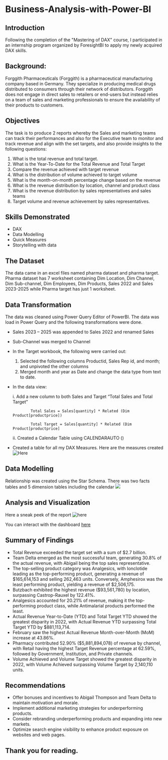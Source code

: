 # Business-Analysis-with-Power-BI

## Introduction
Following the completion of the "Mastering of DAX" course, I participated in an internship program organized by ForesightBI to apply my newly acquired DAX skills.

## Background:
Forggith Pharmaceuticals (Forggith) is a pharmaceutical manufacturing company based in Germany. They specialize in producing medical drugs distributed to consumers through their network of distributors. Forggith does not engage in direct sales to retailers or end-users but instead relies on a team of sales and marketing professionals to ensure the availability of their products to customers.

## Objectives
The task is to produce 2 reports whereby the Sales and marketing teams can track their performances and also for the Executive team to monitor and track revenue and align with the set targets, and also provide insights to the following questions:
1.	What is the total revenue and total target.
2.	What is the Year-To-Date for the Total Revenue and Total Target
3.	Compare the revenue achieved with target revenue
4.	What is the distribution of volume achieved to target volume
5.	What is the month-on-month percentage change based on the revenue
6.	What is the revenue distribution by location, channel and product class
7.	What is the revenue distribution by sales representatives and sales teams
8.	Target volume and revenue achievement by sales representatives.

## Skills Demonstrated
- DAX
- Data Modelling
- Quick Measures
- Storytelling with data

## The Dataset 
The data came in an excel files named pharma dataset and pharma target. Pharma dataset has 7 worksheet containing Dim Location, Dim Channel, Dim Sub-channel, Dim Employees, Dim Products, Sales 2022 and Sales 2023-2025 while Pharma target has just 1 worksheet. 

## Data Transformation
The data was cleaned using Power Query Editor of PowerBI. The data was load in Power Query and the following transformations were done.
-	Sales 2023 – 2025 was appended to Sales 2022 and renamed Sales
-	Sub-Channel was merged to Channel
-	In the Target workbook, the following were carried out:
      1.  Selected the following columns Productid, Sales Rep id, and month; and unpivoted the other columns
      2.  Merged month and year as Date and change the data type from text to date.
-	In the data view:

      i. Add a new column to both Sales and Target “Total Sales and Total Target”

 	            Total Sales = Sales[quantity] * Related (Dim Product[productprice])
 	
                Total Target = Sales[quantity] * Related (Dim Product[productprice]
 	
      ii. Created a Calendar Table using CALENDARAUTO ()
- Created a table for all my DAX Measures. Here are the measures created ![Here](https://github.com/Mayreeobi/Business-Analysis-with-Power-BI/blob/main/Measures.png)

## Data Modelling
Relationship was created using the Star Schema. There was two facts tables and 5 dimension tables including the calendar
![](https://github.com/Mayreeobi/Business-Analysis-with-Power-BI/blob/main/schema.png)

## Analysis and Visualization
Here a sneak peek of the report  ![here](https://github.com/Mayreeobi/Business-Analysis-with-Power-BI/blob/main/sales.png)

You can interact with the dashboard [here](https://app.powerbi.com/view?r=eyJrIjoiMzE3NWEyNTktNWI5Ny00ZmQ1LWIyOTItN2IyY2UwZjc4OTk1IiwidCI6ImExZGNjNGZiLTRlYzAtNGI1Ni04NDg1LTRmOTgzYzMyODY0MiJ9)

## Summary of Findings
-  Total Revenue exceeded the target set with a sum of $2.7 billion.
-  Team Delta emerged as the most successful team, generating 30.8% of the actual revenue, with Abigail being the top sales representative.
-  The top-selling product category was Analgesics, with Ionclotide leading as the top-performing product, generating a revenue of $165,614,153 and selling 262,463 units.
   Conversely, Amphesirox was the least performing product, yielding a revenue of $2,506,175.
-  Butzbach exhibited the highest revenue ($93,561,780) by location, surpassing Castrop-Rauxel by 122.41%.
-  Analgesics accounted for 20.21% of revenue, making it the top-performing product class, while Antimalarial products performed the least.
-  Actual Revenue Year-to-Date (YTD) and Total Target YTD showed the greatest disparity in 2022, with Actual Revenue YTD surpassing Total Target YTD by $881,113,714.
-  February saw the highest Actual Revenue Month-over-Month (MoM) increase at 43.86%.
-  Pharmacy contributed 52.90% ($5,881,894,078) of revenue by channel, with Retail having the highest Target Revenue percentage at 62.59%, followed by Government, Institution, and 
   Private channels.
-  Volume Achieved and Volume Target showed the greatest disparity in 2022, with Volume Achieved surpassing Volume Target by 2,140,110 units.

## Recommendations
-  Offer bonuses and incentives to Abigail Thompson and Team Delta to maintain motivation and morale.
-  Implement additional marketing strategies for underperforming products.
-  Consider rebranding underperforming products and expanding into new markets.
-  Optimize search engine visibility to enhance product exposure on websites and web pages.

## Thank you for reading.
